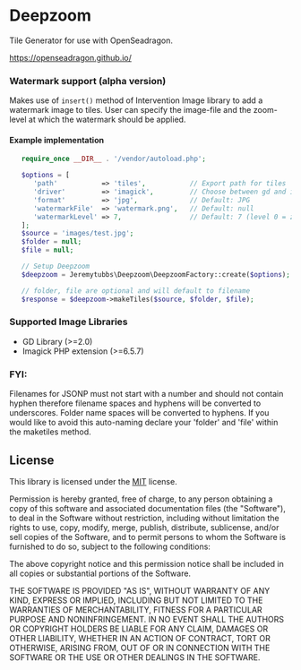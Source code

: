 Deepzoom
==
Tile Generator for use with OpenSeadragon.

https://openseadragon.github.io/

### Watermark support (alpha version) 

Makes use of `insert()` method of Intervention Image library to add a watermark image to tiles. 
User can specify the image-file and the zoom-level at which the watermark should be applied.

#### Example implementation 
```php
   require_once __DIR__ . '/vendor/autoload.php';

   $options = [
      'path'           => 'tiles',           // Export path for tiles
      'driver'         => 'imagick',         // Choose between gd and imagick support. Default: gd
      'format'         => 'jpg',             // Default: JPG
      'watermarkFile'  => 'watermark.png',   // Default: null
      'watermarkLevel' => 7,                 // Default: 7 (level 0 = zoom level 0)
   ];
   $source = 'images/test.jpg';
   $folder = null;
   $file = null;

   // Setup Deepzoom
   $deepzoom = Jeremytubbs\Deepzoom\DeepzoomFactory::create($options);

   // folder, file are optional and will default to filename
   $response = $deepzoom->makeTiles($source, $folder, $file);

```


### Supported Image Libraries
- GD Library (>=2.0)
- Imagick PHP extension (>=6.5.7)

### FYI:
Filenames for JSONP must not start with a number and should not contain hyphen therefore filename spaces and hyphens will be converted to underscores. Folder name spaces will be converted to hyphens. If you would like to avoid this auto-naming declare your 'folder' and 'file' within the maketiles method. 

License
-------

This library is licensed under the [MIT] license.

Permission is hereby granted, free of charge, to any person obtaining a copy
of this software and associated documentation files (the "Software"), to deal
in the Software without restriction, including without limitation the rights
to use, copy, modify, merge, publish, distribute, sublicense, and/or sell
copies of the Software, and to permit persons to whom the Software is
furnished to do so, subject to the following conditions:

The above copyright notice and this permission notice shall be included in all
copies or substantial portions of the Software.

THE SOFTWARE IS PROVIDED "AS IS", WITHOUT WARRANTY OF ANY KIND, EXPRESS OR
IMPLIED, INCLUDING BUT NOT LIMITED TO THE WARRANTIES OF MERCHANTABILITY,
FITNESS FOR A PARTICULAR PURPOSE AND NONINFRINGEMENT. IN NO EVENT SHALL THE
AUTHORS OR COPYRIGHT HOLDERS BE LIABLE FOR ANY CLAIM, DAMAGES OR OTHER
LIABILITY, WHETHER IN AN ACTION OF CONTRACT, TORT OR OTHERWISE, ARISING FROM,
OUT OF OR IN CONNECTION WITH THE SOFTWARE OR THE USE OR OTHER DEALINGS IN THE
SOFTWARE.

[MIT]: https://spdx.org/licenses/MIT.html
